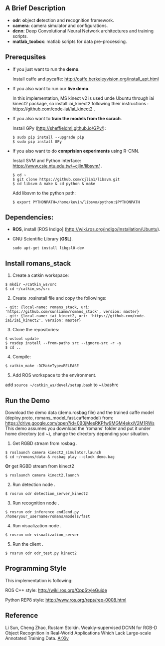 ## A Brief Description
- **odr**: **o**bject **d**etection and **r**ecognition framework.
- **camera**: camera simulator and configurations.
- **dcnn**: Deep Convolutional Neural Network architectures and training scripts.
- **matlab_toobox**: matlab scripts for data pre-processing.


## Prerequsites

- If you just want to run the **demo**.

  Install caffe and pycaffe: http://caffe.berkeleyvision.org/install_apt.html

- If you also want to run our **live demo**.

  In this implementation, MS kinect v2 is used unde Ubuntu through iai kinect2 package, so install iai_kinect2 following their instructions : https://github.com/code-iai/iai_kinect2 .

- If you also want to **train the models from the scrach**.

  Install GPy (http://sheffieldml.github.io/GPy/): 
  ```
  $ sudo pip install --upgrade pip
  $ sudo pip install GPy
  ```

- If you also want to do **comprision experiments** using R-CNN.

  Install SVM and Python interface: https://www.csie.ntu.edu.tw/~cjlin/libsvm/ .
  ```
  $ cd ~
  $ git clone https://github.com/cjlin1/libsvm.git
  $ cd libsvm & make & cd python & make
  ```
  Add libsvm to the python path:
  ```
  $ export PYTHONPATH=/home/kevin/libsvm/python:$PYTHONPATH
  ```

## Dependencies:

- **ROS**, install [ROS Indigo] (http://wiki.ros.org/indigo/Installation/Ubuntu).

- GNU Scientific Library (**GSL**).
  ```
  sudo apt-get install libgsl0-dev
  ```

## Install romans_stack
1. Create a catkin workspace:
  ```
  $ mkdir ~/catkin_ws/src
  $ cd ~/catkin_ws/src
  ```

2. Create .rosinstall file and copy the followings:
  ```
  - git: {local-name: romans_stack, uri: 'https://github.com/sunliamm/romans_stack', version: master}
  - git: {local-name: iai_kinect2, uri: 'https://github.com/code-iai/iai_kinect2', version: master}
  ```
3. Clone the repositories:
  ```
  $ wstool update
  $ rosdep install --from-paths src --ignore-src -r -y
  $ cd ..
  ```
4. Compile:
  ```
  $ catkin_make -DCMakeType=RELEASE
  ```
5. Add ROS workspace to the environment.

  add `source ~/catkin_ws/devel/setup.bash` to ~/.bashrc

## Run the Demo
Download the demo data (demo.rosbag file) and the trained caffe model (deploy.proto, romans_model_fast.caffemodel) from: https://drive.google.com/open?id=0B0jMesRKPfw9MGM4ekxiV2M1RWs
This demo assumes you download the 'romans' folder and put it under home directory (cd ~), change the directory depending your situation.

1. Get RGBD stream from rosbag .
  ```
  $ roslaunch camera kinect2_simulator.launch
  $ cd ~/romans/data & rosbag play --clock demo.bag
  ```

  **Or** get RGBD stream from kinect2
  ```
  $ roslaunch camera kinect2.launch
  ```

2. Run detection node .
  ```
  $ rosrun odr detection_server_kinect2
  ```

3. Run recognition node .
  ```
  $ rosrun odr inference_end2end.py /home/your_username/romans/models/fast
  ```

4. Run visualization node .
  ```
  $ rosrun odr visualization_server
  ```

5. Run the client .
  ```
  $ rosrun odr odr_test.py kinect2
  ```

## Programming Style

This implementation is following:

ROS C++ style: http://wiki.ros.org/CppStyleGuide

Python REP8 style: http://www.ros.org/reps/rep-0008.html

## Reference
Li Sun, Cheng Zhao, Rustam Stolkin. Weakly-supervised DCNN for RGB-D Object Recognition in Real-World Applications Which Lack Large-scale Annotated Training Data. [ArXiv](https://arxiv.org/abs/1703.06370)
